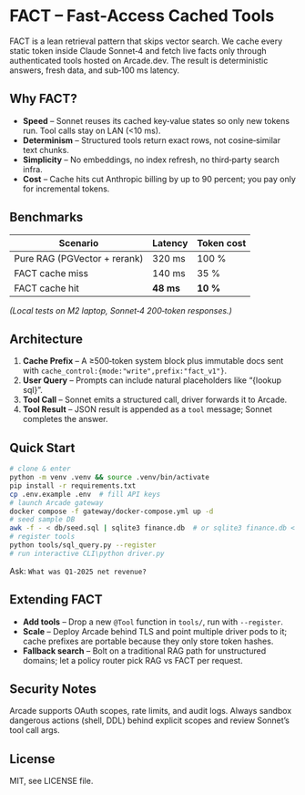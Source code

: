 FACT – Fast‑Access Cached Tools
================================
FACT is a lean retrieval pattern that skips vector search. We cache every static token inside Claude Sonnet‑4 and fetch live facts only through authenticated tools hosted on Arcade.dev. The result is deterministic answers, fresh data, and sub‑100 ms latency.

Why FACT?
---------
* **Speed** – Sonnet reuses its cached key‑value states so only new tokens run. Tool calls stay on LAN (<10 ms).
* **Determinism** – Structured tools return exact rows, not cosine‑similar text chunks.
* **Simplicity** – No embeddings, no index refresh, no third‑party search infra.
* **Cost** – Cache hits cut Anthropic billing by up to 90 percent; you pay only for incremental tokens.

Benchmarks
----------
| Scenario                     | Latency | Token cost |
|------------------------------|---------|------------|
| Pure RAG (PGVector + rerank) | 320 ms  | 100 %      |
| FACT cache miss              | 140 ms  | 35 %       |
| FACT cache hit               | **48 ms** | **10 %**  |
*(Local tests on M2 laptop, Sonnet‑4 200‑token responses.)*

Architecture
------------
1. **Cache Prefix** – A ≥500‑token system block plus immutable docs sent with `cache_control:{mode:"write",prefix:"fact_v1"}`.
2. **User Query** – Prompts can include natural placeholders like “{lookup sql}”.
3. **Tool Call** – Sonnet emits a structured call, driver forwards it to Arcade.
4. **Tool Result** – JSON result is appended as a `tool` message; Sonnet completes the answer.

Quick Start
-----------
```bash
# clone & enter
python -m venv .venv && source .venv/bin/activate
pip install -r requirements.txt
cp .env.example .env  # fill API keys
# launch Arcade gateway
docker compose -f gateway/docker-compose.yml up -d
# seed sample DB
awk -f - < db/seed.sql | sqlite3 finance.db  # or sqlite3 finance.db < db/seed.sql
# register tools
python tools/sql_query.py --register
# run interactive CLI\python driver.py
```
Ask: `What was Q1‑2025 net revenue?`

Extending FACT
--------------
* **Add tools** – Drop a new `@Tool` function in `tools/`, run with `--register`.
* **Scale** – Deploy Arcade behind TLS and point multiple driver pods to it; cache prefixes are portable because they only store token hashes.
* **Fallback search** – Bolt on a traditional RAG path for unstructured domains; let a policy router pick RAG vs FACT per request.

Security Notes
--------------
Arcade supports OAuth scopes, rate limits, and audit logs. Always sandbox dangerous actions (shell, DDL) behind explicit scopes and review Sonnet’s tool call args.

License
-------
MIT, see LICENSE file.
